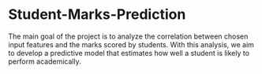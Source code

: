 # Student-Marks-Prediction
The main goal of the project is to analyze the correlation between chosen input features and the marks scored by students. With this analysis, we aim to develop a predictive model that estimates how well a student is likely to perform academically.

